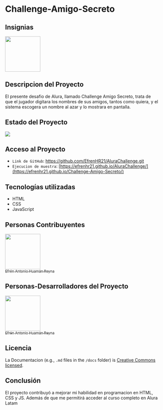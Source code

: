 # Challenge-Amigo-Secreto

## Insignias
<img src="https://cdn1.gnarususercontent.com.br/6/409216/ff043987-239b-4661-bdb1-7f4ca6092c48.png" width="115">


## Descripcion del Proyecto
El presente desafio de Alura, llamado Challenge Amigo Secreto, trata de que el jugador digitara los nombres de sus amigos, tantos como quiera, y el sistema escogera un nombre al azar y lo mostrara en pantalla.

## Estado del Proyecto
<p align="left">
   <img src="https://img.shields.io/badge/STATUS-COMPLETADO-green">
   </p>

## Acceso al Proyecto
- `Link de GitHub`: [https://github.com/EfrenHR21/AluraChallenge.git ](https://github.com/EfrenHR21/Challenge-Amigo-Secreto.git)
- `Ejecucion de muestra`: [https://efrenhr21.github.io/AluraChallenge/](https://efrenhr21.github.io/Challenge-Amigo-Secreto/)
  

## Tecnologías utilizadas
* HTML
* CSS
* JavaScript

## Personas Contribuyentes
[<img src="https://github.com/user-attachments/assets/f5b90965-52a3-4516-89f7-9ef56430dcc8" width=115><br><sub>Efrén Antonio Huamán Reyna</sub>](https://github.com/EfrenHR21) 

## Personas-Desarrolladores del Proyecto
[<img src="https://github.com/user-attachments/assets/f5b90965-52a3-4516-89f7-9ef56430dcc8" width=115><br><sub>Efrén Antonio Huamán Reyna</sub>](https://github.com/EfrenHR21) 

## Licencia
La Documentacion (e.g., `.md` files in the `/docs` folder) is [Creative Commons licensed](./LICENSE-docs).

## Conclusión
El proyecto contribuyó a mejorar mi habilidad en programacion en HTML, CSS y JS. Además de que me permitirá acceder al curso completo en Alura Latam
